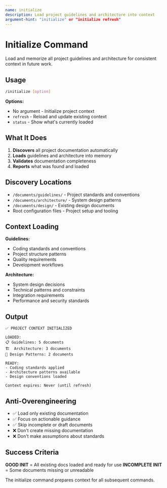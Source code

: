 ```yaml
---
name: initialize
description: Load project guidelines and architecture into context
argument-hint: "initialize" or "initialize refresh"
---
```


# Initialize Command

Load and memorize all project guidelines and architecture for consistent context in future work.

## Usage

```bash
/initialize [option]
```

**Options:**

- No argument - Initialize project context
- `refresh` - Reload and update existing context
- `status` - Show what's currently loaded

## What It Does

1. **Discovers** all project documentation automatically
2. **Loads** guidelines and architecture into memory
3. **Validates** documentation completeness
4. **Reports** what was found and loaded

## Discovery Locations

- `/documents/guidelines/` - Project standards and conventions
- `/documents/architecture/` - System design patterns
- `/documents/design/` - Existing design documents
- Root configuration files - Project setup and tooling

## Context Loading

**Guidelines:**

- Coding standards and conventions
- Project structure patterns
- Quality requirements
- Development workflows

**Architecture:**

- System design decisions
- Technical patterns and constraints
- Integration requirements
- Performance and security standards

## Output

```text
✅ PROJECT CONTEXT INITIALIZED

LOADED:
📋 Guidelines: 5 documents
🏗️  Architecture: 3 documents
📐 Design Patterns: 2 documents

READY:
- Coding standards applied
- Architecture patterns available
- Design conventions loaded

Context expires: Never (until refresh)
```

## Anti-Overengineering

- ✅ Load only existing documentation
- ✅ Focus on actionable guidance
- ✅ Skip incomplete or draft documents
- ❌ Don't create missing documentation
- ❌ Don't make assumptions about standards

## Success Criteria

**GOOD INIT** = All existing docs loaded and ready for use
**INCOMPLETE INIT** = Some documents missing or unreadable

The initialize command prepares context for all subsequent commands.
